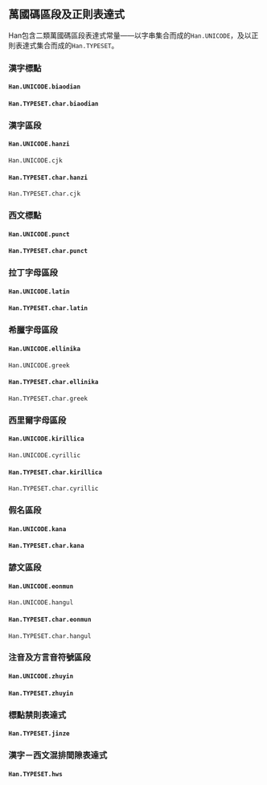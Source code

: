 
 萬國碼區段及正則表達式 <!-- #unicode -->
--------------------
Han包含二類萬國碼區段表達式常量——以字串集合而成的`Han.UNICODE`，及以正則表達式集合而成的`Han.TYPESET`。


### 漢字標點 <!-- #unicode-cjk-biaodian -->
#### `Han.UNICODE.biaodian`
#### `Han.TYPESET.char.biaodian`

### 漢字區段 <!-- #unicode-cjk -->
#### `Han.UNICODE.hanzi`
`Han.UNICODE.cjk`

#### `Han.TYPESET.char.hanzi`
`Han.TYPESET.char.cjk`

### 西文標點 <!-- #unicode-western-punct -->
#### `Han.UNICODE.punct`
#### `Han.TYPESET.char.punct`

### 拉丁字母區段 <!-- #unicode-latin -->
#### `Han.UNICODE.latin`
#### `Han.TYPESET.char.latin`

### 希臘字母區段 <!-- #unicode-greek -->
#### `Han.UNICODE.ellinika`
`Han.UNICODE.greek`

#### `Han.TYPESET.char.ellinika`
`Han.TYPESET.char.greek`

### 西里爾字母區段  <!-- #unicode-cyrillic -->
#### `Han.UNICODE.kirillica`
`Han.UNICODE.cyrillic`

#### `Han.TYPESET.char.kirillica`
`Han.TYPESET.char.cyrillic`

### 假名區段  <!-- #unicode-kana -->
#### `Han.UNICODE.kana`
#### `Han.TYPESET.char.kana`

### 諺文區段  <!-- #unicode-eonmun -->
#### `Han.UNICODE.eonmun`
`Han.UNICODE.hangul`

#### `Han.TYPESET.char.eonmun`
`Han.TYPESET.char.hangul`

### 注音及方言音符號區段  <!-- #unicode-zhuyin -->
#### `Han.UNICODE.zhuyin`
#### `Han.TYPESET.zhuyin`

### 標點禁則表達式  <!-- #regex-jinze -->
#### `Han.TYPESET.jinze`

### 漢字－西文混排間隙表達式  <!-- #regex-hws -->
#### `Han.TYPESET.hws`

